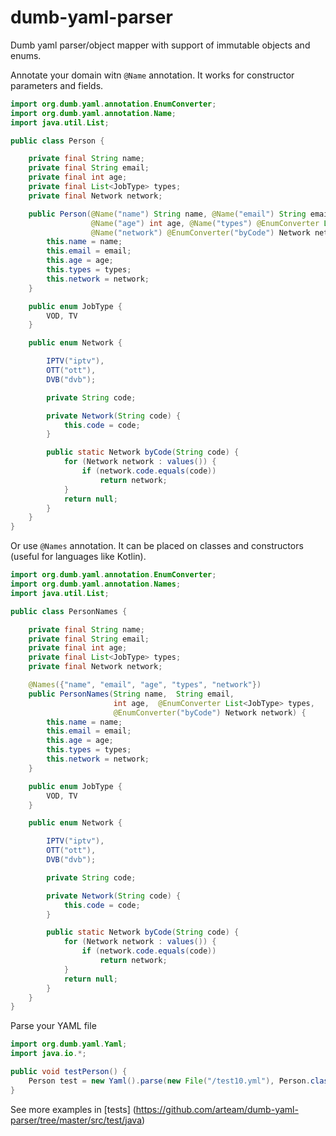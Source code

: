 dumb-yaml-parser
================

Dumb yaml parser/object mapper with support of immutable objects and enums.

Annotate your domain witn `@Name` annotation. It works for constructor parameters and fields.

````java
import org.dumb.yaml.annotation.EnumConverter;
import org.dumb.yaml.annotation.Name;
import java.util.List;

public class Person {

    private final String name;
    private final String email;
    private final int age;
    private final List<JobType> types;
    private final Network network;

    public Person(@Name("name") String name, @Name("email") String email,
                  @Name("age") int age, @Name("types") @EnumConverter List<JobType> types,
                  @Name("network") @EnumConverter("byCode") Network network) {
        this.name = name;
        this.email = email;
        this.age = age;
        this.types = types;
        this.network = network;
    }

    public enum JobType {
        VOD, TV
    }

    public enum Network {

        IPTV("iptv"),
        OTT("ott"),
        DVB("dvb");

        private String code;

        private Network(String code) {
            this.code = code;
        }

        public static Network byCode(String code) {
            for (Network network : values()) {
                if (network.code.equals(code))
                    return network;
            }
            return null;
        }
    }
}    
````

Or use `@Names` annotation. It can be placed on classes and constructors (useful for languages like Kotlin).
````java
import org.dumb.yaml.annotation.EnumConverter;
import org.dumb.yaml.annotation.Names;
import java.util.List;

public class PersonNames {

    private final String name;
    private final String email;
    private final int age;
    private final List<JobType> types;
    private final Network network;

    @Names({"name", "email", "age", "types", "network"})
    public PersonNames(String name,  String email,
                       int age,  @EnumConverter List<JobType> types,
                       @EnumConverter("byCode") Network network) {
        this.name = name;
        this.email = email;
        this.age = age;
        this.types = types;
        this.network = network;
    }

    public enum JobType {
        VOD, TV
    }

    public enum Network {

        IPTV("iptv"),
        OTT("ott"),
        DVB("dvb");

        private String code;

        private Network(String code) {
            this.code = code;
        }

        public static Network byCode(String code) {
            for (Network network : values()) {
                if (network.code.equals(code))
                    return network;
            }
            return null;
        }
    }
}    
````

Parse your YAML file
````java
import org.dumb.yaml.Yaml;
import java.io.*;

public void testPerson() {
    Person test = new Yaml().parse(new File("/test10.yml"), Person.class);
}
````

See more examples in [tests] (https://github.com/arteam/dumb-yaml-parser/tree/master/src/test/java)
